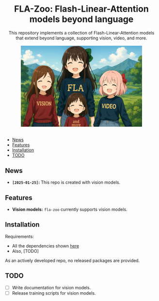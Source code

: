 <div align="center">

# FLA-Zoo: Flash-Linear-Attention models beyond language

</div>
<div align="center">
This repository implements a collection of Flash-Linear-Attention models that extend beyond language, supporting vision, video, and more.
</div>

<div align="center">
  <br/>
  <img width="400" alt="diagram" src="assets/flazoo.png">
  <!-- <br/>
  <em>[ai generated image with modifications]</em> -->
</div>
<br/>

* [News](#news)
* [Features](#features)
* [Installation](#installation)
* [TODO](#todo)
<!-- * [Citation](#citation) -->

## News

- **$\texttt{[2025-01-25]}$:** This repo is created with vision models.

## Features

- **Vision models:** `fla-zoo` currently supports vision models.

## Installation

Requirements:
- All the dependencies shown [here](https://github.com/fla-org/flash-linear-attention?tab=readme-ov-file#installation)
- Also, [TODO]

As an actively developed repo, no released packages are provided.

## TODO

- [ ] Write documentation for vision models.
- [ ] Release training scripts for vision models.

